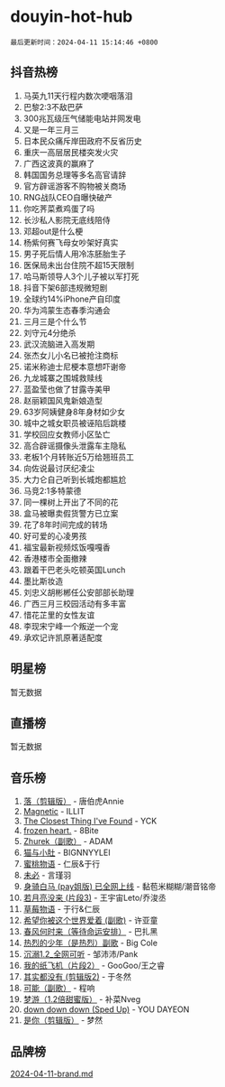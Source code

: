 # douyin-hot-hub

`最后更新时间：2024-04-11 15:14:46 +0800`

## 抖音热榜

1. 马英九11天行程内数次哽咽落泪
1. 巴黎2:3不敌巴萨
1. 300兆瓦级压气储能电站并网发电
1. 又是一年三月三
1. 日本民众痛斥岸田政府不反省历史
1. 重庆一高层居民楼突发火灾
1. 广西这波真的赢麻了
1. 韩国国务总理等多名高官请辞
1. 官方辟谣游客不购物被关商场
1. RNG战队CEO自曝快破产
1. 你吃荠菜煮鸡蛋了吗
1. 长沙私人影院无底线陪侍
1. 邓超out是什么梗
1. 杨紫何赛飞母女吵架好真实
1. 男子死后情人用冷冻胚胎生子
1. 医保局未出台住院不超15天限制
1. 哈马斯领导人3个儿子被以军打死
1. 抖音下架6部违规微短剧
1. 全球约14%iPhone产自印度
1. 华为鸿蒙生态春季沟通会
1. 三月三是个什么节
1. 刘守元4分绝杀
1. 武汉流脑进入高发期
1. 张杰女儿小名已被抢注商标
1. 诺米称迪士尼梗本意想吓谢帝
1. 九龙城寨之围城救赎线
1. 蓝盈莹也做了甘露寺美甲
1. 赵丽颖国风鬼新娘造型
1. 63岁阿姨健身8年身材如少女
1. 城中之城女职员被诬陷后跳楼
1. 学校回应女教师小区坠亡
1. 高合辟谣摄像头泄露车主隐私
1. 老板1个月转账近5万给翘班员工
1. 向佐说最讨厌纪凌尘
1. 大力仑自己听到长城炮都尴尬
1. 马竞2:1多特蒙德
1. 同一棵树上开出了不同的花
1. 盒马被曝卖假货警方已立案
1. 花了8年时间完成的转场
1. 好可爱的心凌男孩
1. 福宝最新视频炫饭嘎嘎香
1. 香港楼市全面撤辣
1. 跟着干巴老头吃顿英国Lunch
1. 墨比斯妆造
1. 刘忠义胡彬郴任公安部部长助理
1. 广西三月三校园活动有多丰富
1. 惜花芷里的女性友谊
1. 李现宋宁峰一个叛逆一个宠
1. 承欢记许凯原著适配度

## 明星榜

暂无数据

## 直播榜

暂无数据

## 音乐榜

1. [落（剪辑版）](https://sf3-cdn-tos.douyinstatic.com/obj/tos-cn-ve-2774/o0h6HvN1BBbli9LtU3i5fQIleBQMF5Cg4TZmmC) - 唐伯虎Annie
1. [Magnetic](https://sf5-hl-cdn-tos.douyinstatic.com/obj/tos-cn-ve-2774/oAQCYdBNZfLACGDmVFAsfAtpy32tqErgQ3XgBN) - ILLIT
1. [The Closest Thing I've Found](https://sf3-cdn-tos.douyinstatic.com/obj/tos-cn-ve-2774/514ab5d9146f4d2ca454b7adff8e5e4d) - YCK
1. [frozen heart.](https://sf3-cdn-tos.douyinstatic.com/obj/tos-cn-ve-2774/oIIWJfyjIACZA9zQMtnJ6hQQhFC4vhCupoRBsO) - 8Bite
1. [Zhurek（副歌）](https://sf5-hl-cdn-tos.douyinstatic.com/obj/tos-cn-ve-2774/ooQm8FBZQDlf0btEYgVpCcSCQfrdJGBEKZYBGS) - ADAM
1. [猫与小肚](https://sf3-cdn-tos.douyinstatic.com/obj/tos-cn-ve-2774/osZeoClMECgK8DYl6VebABgbchEtPYQjZEnRtd) - BIGNNYYLEI
1. [蜜桃物语](https://sf5-hl-cdn-tos.douyinstatic.com/obj/tos-cn-ve-2774/oIhOSCZtIACtYU4XQkngiW9kCBfVD1Fz9IYeqL) - 仁辰&于行
1. [未必](https://sf6-cdn-tos.douyinstatic.com/obj/tos-cn-ve-2774/ogntQMFnKQDZUgTCYuJgfLEtleYZZFxBQqhhFB) - 言瑾羽
1. [身骑白马 (pay姐版) 已全网上线](https://sf6-cdn-tos.douyinstatic.com/obj/tos-cn-ve-2774/oQLO5ZgLsFkaDhdIIveF2zUCgfweY0gWaH4AQG) - 黏苞米糊糊/潮音铭帝
1. [若月亮没来 (片段3)](https://sf5-hl-cdn-tos.douyinstatic.com/obj/tos-cn-ve-2774/okfyEUsGW1B1ovJi5JiN9IjvAT2lMwA054GoEB) - 王宇宙Leto/乔浚丞
1. [草莓物语](https://sf5-hl-cdn-tos.douyinstatic.com/obj/tos-cn-ve-2774/okynhJ7jEAIIZBfsLgYMEI8QC3WbQNN66RKzhT) - 于行&仁辰
1. [希望你被这个世界爱着 (副歌)](https://sf5-hl-cdn-tos.douyinstatic.com/obj/tos-cn-ve-2774/oUHCmWQfZlE3QQBKBeD8rCFLpJzPgCpImhsxMt) - 许亚童
1. [春风何时来（等待命运安排）](https://sf5-hl-cdn-tos.douyinstatic.com/obj/tos-cn-ve-2774/oICBNbD3gelMfB4WgiD1KI2jQtXZE2FgHLwtsl) - 巴扎黑
1. [热烈的少年（是热烈）副歌](https://sf5-hl-cdn-tos.douyinstatic.com/obj/tos-cn-ve-2774/owVNI0CLDAUMtSz6TEYvfFBFL4UDFFhLfgK8fa) - Big Cole
1. [沉溺1.2_全网可听](https://sf3-cdn-tos.douyinstatic.com/obj/tos-cn-ve-2774/ok2QoiBqsWAX9McZmWiI9gAB0EzwD4Xj6yfmtH) - 邹沛沛/Pank
1. [我的纸飞机（片段2）](https://sf5-hl-cdn-tos.douyinstatic.com/obj/tos-cn-ve-2774/oM2ZrKcg2CD5AeRB2gkeXOFB1IxAGJdZPazYHf) - GooGoo/王之睿
1. [其实都没有 (剪辑版2)](https://sf5-hl-cdn-tos.douyinstatic.com/obj/tos-cn-ve-2774/oEBNQenHZtBhxYjGgUDQk0BCHTigQafgFlbQ7k) - 于冬然
1. [可能（副歌）](https://sf5-hl-cdn-tos.douyinstatic.com/obj/tos-cn-ve-2774/cde1731888894259b333569393c2fb51) - 程响
1. [梦游（1.2倍甜蜜版）](https://sf5-hl-cdn-tos.douyinstatic.com/obj/tos-cn-ve-2774/o4gyAUm8hwufoEABmwVIiQtHsFuGzAEEWtNMzo) - 补菜Nveg
1. [down down down (Sped Up)](https://sf5-hl-cdn-tos.douyinstatic.com/obj/tos-cn-ve-2774/ow80iABiXIO9DsFwK6WeZKMaJRi3BPJAotDy8m) - YOU DAYEON
1. [是你（剪辑版）](https://sf5-hl-cdn-tos.douyinstatic.com/obj/tos-cn-ve-2774/46019dae783c4c969944217fe1cfafc4) - 梦然

## 品牌榜

[2024-04-11-brand.md](2024-04-11-brand.md)
